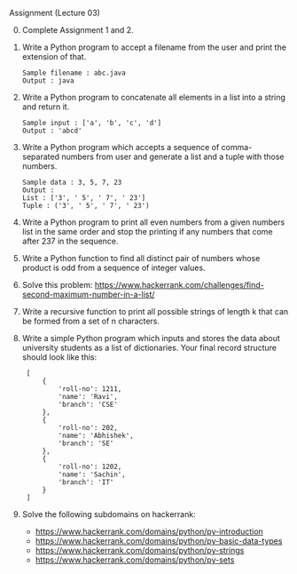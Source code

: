 Assignment (Lecture 03)

0. Complete Assignment 1 and 2.

1. Write a Python program to accept a filename from the user and print the extension of that.
    ```
    Sample filename : abc.java 
    Output : java
    ```

2. Write a Python program to concatenate all elements in a list into a string and return it.
    ```
    Sample input : ['a', 'b', 'c', 'd']
    Output : 'abcd'
    ```

3. Write a Python program which accepts a sequence of comma-separated numbers from user and generate a list and a tuple with those numbers.
    ```
    Sample data : 3, 5, 7, 23
    Output : 
    List : ['3', ' 5', ' 7', ' 23'] 
    Tuple : ('3', ' 5', ' 7', ' 23')
    ```
   
4. Write a Python program to print all even numbers from a given numbers list in the same order and stop the printing if any numbers that come after 237 in the sequence.

5. Write a Python function to find all distinct pair of numbers whose product is odd from a sequence of integer values.

6. Solve this problem: https://www.hackerrank.com/challenges/find-second-maximum-number-in-a-list/

7. Write a recursive function to print all possible strings of length k that can be formed from a set of n characters.

8. Write a simple Python program which inputs and stores the data about university students as a list of dictionaries. Your final record structure should look like this:
    ```
     [
         {
             'roll-no': 1211,
             'name': 'Ravi',
             'branch': 'CSE'
         },
         {
             'roll-no': 202,
             'name': 'Abhishek',
             'branch': 'SE'
         },
         {
             'roll-no': 1202,
             'name': 'Sachin',
             'branch': 'IT'
         }
     ]
    ```

9. Solve the following subdomains on hackerrank:
    - https://www.hackerrank.com/domains/python/py-introduction
    - https://www.hackerrank.com/domains/python/py-basic-data-types
    - https://www.hackerrank.com/domains/python/py-strings
    - https://www.hackerrank.com/domains/python/py-sets
